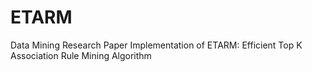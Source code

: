 # ETARM
Data Mining Research Paper 
Implementation of ETARM: Efficient Top K Association Rule Mining Algorithm
